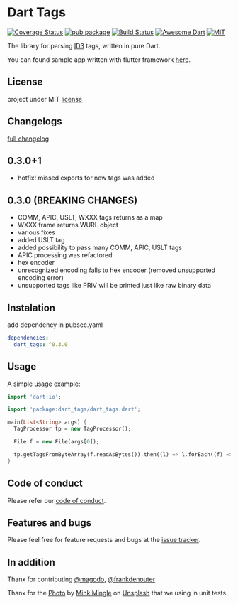 # Dart Tags

[![Coverage Status](https://coveralls.io/repos/github/NiKoTron/badge.svg?branch=master)](https://coveralls.io/github/NiKoTron/dart-tags?branch=master)
[![pub package](https://img.shields.io/pub/v/dart_tags.svg)](https://pub.dartlang.org/packages/dart_tags) [![Build Status](https://travis-ci.org/NiKoTron/dart-tags.svg?branch=master)](https://travis-ci.org/NiKoTron/dart-tags)
[![Awesome Dart](https://img.shields.io/badge/Awesome-Dart-blue.svg?longCache=true)](https://github.com/yissachar/awesome-dart#parsers)
[![MIT](https://img.shields.io/github/license/NiKoTron/dart-tags)](LICENSE)

The library for parsing [ID3](https://id3.org/Home) tags, written in pure Dart.

You can found sample app written with flutter framework [here](https://github.com/NiKoTron/flug-tag).

## License

project under MIT [license](LICENSE)

## Changelogs

[full changelog](CHANGELOG.md)

## 0.3.0+1

* hotfix! missed exports for new tags was added

## 0.3.0 (BREAKING CHANGES)

* COMM, APIC, USLT, WXXX tags returns as a map
* WXXX frame returns WURL object
* various fixes
* added USLT tag
* added possibility to pass many COMM, APIC, USLT tags
* APIC processing was refactored
* hex encoder
* unrecognized encoding falls to hex encoder (removed unsupported encoding error)
* unsupported tags like PRIV will be printed just like raw binary data

## Instalation

add dependency in pubsec.yaml

``` yaml
dependencies:
  dart_tags: ^0.3.0
```

## Usage

A simple usage example:

``` dart
import 'dart:io';

import 'package:dart_tags/dart_tags.dart';

main(List<String> args) {
  TagProcessor tp = new TagProcessor();

  File f = new File(args[0]);

  tp.getTagsFromByteArray(f.readAsBytes()).then((l) => l.forEach((f) => print(f)));
}
```

## Code of conduct

Please refer our [code of conduct](CODE_OF_CONDUCT.md).

## Features and bugs

Please feel free for feature requests and bugs at the [issue tracker](https://github.com/NiKoTron/issues).

## In addition

Thanx for contributing [@magodo](https://github.com/magodo), [@frankdenouter](https://github.com/frankdenouter)

Thanx for the [Photo](https://unsplash.com/photos/HRyjETL87Gg) by [Mink Mingle](https://unsplash.com/@minkmingle) on [Unsplash](https://unsplash.com) that we using in unit tests.